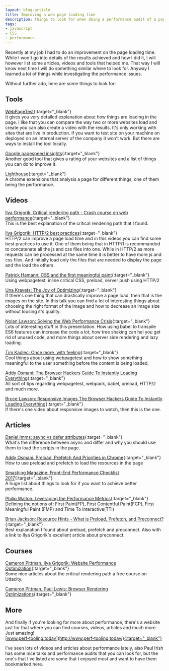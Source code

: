 ```yaml
---
layout: blog-article
title: Improving a web page loading time
description: Things to look for when doing a performance audit of a page and how can you improve the loading time.
tags:
- javascript
- CSS
- performance
---
```


Recently at my job I had to do an improvement on the page loading time. While I won't go into details of the results achieved and how I did it, I will however list some articles, videos and tools that helped me. That way I will know next time I will do something similar where to look for. Anyway I learned a lot of things while investigating the performance issues.

Without further ado, here are some things to look for:

## Tools

[WebPageTest](https://www.webpagetest.org/){:target="_blank"}  
It gives you very detailed explanation about how things are loading in the page. I like that you can compare the way two or more websites load and create you can also create a video with the results. It's only working with sites that are live in production. If you want to test site on your machine on deployed on an internal server of the company it won't work. But there are ways to install the tool locally.

[Google pagespeed insights](https://developers.google.com/speed/pagespeed/insights/){:target="_blank"}  
Another good tool that gives a rating of your websites and a list of things you can do to improve it.

[Lighthouse](https://developers.google.com/web/tools/lighthouse/){:target="_blank"}  
A chrome extensions that analysis a page for different things, one of them being the performance.

## Videos
[Ilya Grigorik: Critical rendering path - Crash course on web performance](https://www.youtube.com/watch?v=PkOBnYxqj3k){:target="_blank"}  
This is the best explanation of the critical rendering path that I found.

[Ilya Grigorik: HTTP/2 best practices](https://vimeo.com/162956685){:target="_blank"}  
HTTP/2 can improve a page load time and in this videos you can find some best practices to use it. One of them being that in HTTP/1 is recommanded to concatenate all the js and css files into one. While in HTTP/2 as more requests can be processed at the same time it is better to have more js and css files. And initially load only the files that are needed to display the page and the load the others.

[Patrick Hamann: CSS and the first meaningful paint](https://www.youtube.com/watch?v=4pQ2byAoIX0){:target="_blank"}  
Using webpagetest, inline critical CSS, preload, server push using HTTP/2

[Una Kravets: The Joy of Optimizing](https://www.youtube.com/watch?v=VzHnudpszmI){:target="_blank"}  
If there's one thing that can drastically improve a page load, then that is the images on the site. In this talk you can find a lot of interesting things about choosing the right format of the image and how to decrease an image size without loosing it's quality.

[Nolan Lawson: Solving the Web Performance Crisis](https://channel9.msdn.com/Blogs/msedgedev/nolanlaw-web-perf-crisis){:target="_blank"}  
Lots of interesting stuff in this presentation. How using babel to transpile ES6 features can increase the code a lot, how tree shaking can hel you get rid of unused code, and more things about server side rendering and lazy loading.

[Tim Kadlec: Once more, with feeling](https://www.youtube.com/watch?v=S8B7oYsjBtM){:target="_blank"}  
Cool things about using webpagetest and how to show something meaningful to the user something before the content is being loaded.

[Addy Osmani: The Browser Hackers Guide To Instantly Loading Everything](https://www.youtube.com/watch?v=7vUs5yOuv-o){:target="_blank"}  
All sort of tips regarding webpagetest, webpack, babel, preload, HTTP/2 and much more.

[Bruce Lawson: Responsive Images The Browser Hackers Guide To Instantly Loading Everything](https://www.youtube.com/watch?v=BHzDvZrUWDU){:target="_blank"}  
If there's one video about responsive images to watch, then this is the one.

## Articles

[Daniel Imms: async vs defer attributes]( http://www.growingwiththeweb.com/2014/02/async-vs-defer-attributes.html){:target="_blank"}  
What's the difference between async and differ and why you should use them to load the scripts in the page.

[Addy Osmani: Preload, Prefetch And Priorities in Chrome](https://medium.com/reloading/preload-prefetch-and-priorities-in-chrome-776165961bbf){:target="_blank"}  
How to use preload and prefetch to load the resources in the page

[Smashing Magazine: Front-End Performance Checklist 2017]( https://www.smashingmagazine.com/2016/12/front-end-performance-checklist-2017-pdf-pages/){:target="_blank"}  
A huge list about things to look for if you want to achieve better performance.

[Philip Walton: Leveraging the Performance Metrics]( https://developers.google.com/web/updates/2017/06/user-centric-performance-metrics){:target="_blank"}  
Defining the notions of: First Paint(FP), First Contentful Paint(FCP), First Meaningful Paint (FMP) and Time To Interactive(TTI)  

[Brian Jackson: Resource Hints – What is Preload, Prefetch, and Preconnect?]( https://www.keycdn.com/blog/resource-hints/){:target="_blank"}  
 Best explanation I found about preload, prefetch and preconnect. Also with a link to Ilya Grigorik's excellent article about preconnect.

## Courses

[Cameron Pittman, Ilya Grigorik: Website Performance Optimization](https://developers.google.com/web/fundamentals/performance/critical-rendering-path/){:target="_blank"}  
Some nice articles about the critical rendering path a free course on Udacity.

[Cameron Pittman, Paul Lewis: Browser Rendering Optimizations](https://developers.google.com/web/fundamentals/performance/rendering/){:target="_blank"}  

## More  
And finally if you're looking for more about performance, there's a website just for that where you can find courses, videos, articles and much more. Just amazing!  
[www.perf-tooling.today](http://www.perf-tooling.today/){:target="_blank"}  

I've seen lots of videos and articles about performance lately, also Paul Irish has some nice talks and performance audits that you can look for, but the one's that I've listed are some that I enjoyed most and want to have them bookmarked here.
